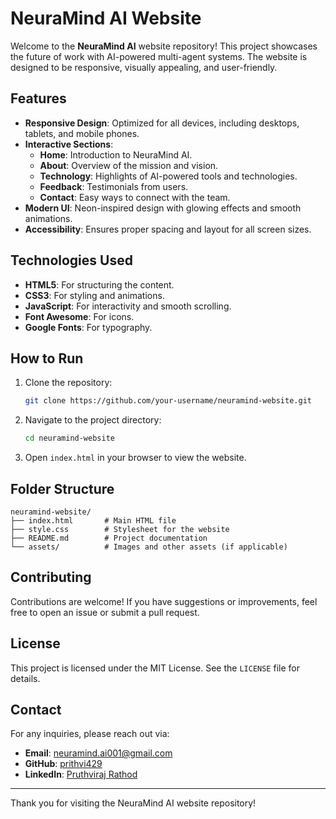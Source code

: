 # NeuraMind AI Website

Welcome to the **NeuraMind AI** website repository! This project showcases the future of work with AI-powered multi-agent systems. The website is designed to be responsive, visually appealing, and user-friendly.

## Features

- **Responsive Design**: Optimized for all devices, including desktops, tablets, and mobile phones.
- **Interactive Sections**:
  - **Home**: Introduction to NeuraMind AI.
  - **About**: Overview of the mission and vision.
  - **Technology**: Highlights of AI-powered tools and technologies.
  - **Feedback**: Testimonials from users.
  - **Contact**: Easy ways to connect with the team.
- **Modern UI**: Neon-inspired design with glowing effects and smooth animations.
- **Accessibility**: Ensures proper spacing and layout for all screen sizes.

## Technologies Used

- **HTML5**: For structuring the content.
- **CSS3**: For styling and animations.
- **JavaScript**: For interactivity and smooth scrolling.
- **Font Awesome**: For icons.
- **Google Fonts**: For typography.

## How to Run

1. Clone the repository:
   ```bash
   git clone https://github.com/your-username/neuramind-website.git
   ```
2. Navigate to the project directory:
   ```bash
   cd neuramind-website
   ```
3. Open `index.html` in your browser to view the website.

## Folder Structure

```
neuramind-website/
├── index.html       # Main HTML file
├── style.css        # Stylesheet for the website
├── README.md        # Project documentation
└── assets/          # Images and other assets (if applicable)
```

## Contributing

Contributions are welcome! If you have suggestions or improvements, feel free to open an issue or submit a pull request.

## License

This project is licensed under the MIT License. See the `LICENSE` file for details.

## Contact

For any inquiries, please reach out via:
- **Email**: neuramind.ai001@gmail.com
- **GitHub**: [prithvi429](https://github.com/prithvi429)
- **LinkedIn**: [Pruthviraj Rathod](https://linkedin.com/in/rathod-pruthviraj)

---
Thank you for visiting the NeuraMind AI website repository!
